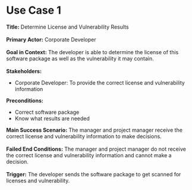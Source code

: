 # Use Case 1

<b>Title:</b> Determine License and Vulnerability Results
<br><br>
<b>Primary Actor:</b> Corporate Developer
<br><br>
<b>Goal in Context:</b> The developer is able to determine the license of this software package as well as the vulnerability it may contain.
<br><br>
<b>Stakeholders:</b>
<ul>
<li>Corporate Developer: To provide the correct license and vulnerability information</li>
</ul>
<b>Preconditions:</b>
<ul>
<li>Correct software package </li>
<li>Know what results are needed </li>
</ul>
<b>Main Success Scenario:</b> The manager and project manager receive the correct license and vulnerability information to make decisions.
<br><br>
<b>Failed End Conditions:</b> The manager and project manager do not receive the correct license and vulnerability information and cannot make a decision.
<br><br>
<b>Trigger:</b> The developer sends the software package to get scanned for licenses and vulnerability.
